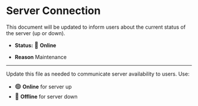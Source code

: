 # Server Connection

This document will be updated to inform users about the current status of the server (up or down).

- **Status:** <span style="font-size:1.2em">🔴</span> **Online**

- **Reason** Maintenance 
---

Update this file as needed to communicate server availability to users. Use:
- <span style="font-size:1.2em">🟢</span> **Online** for server up
- <span style="font-size:1.2em">🔴</span> **Offline** for server down
